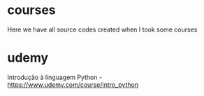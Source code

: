 # courses

Here we have all source codes created when I took some courses

# udemy
Introdução à linguagem Python - https://www.udemy.com/course/intro_python